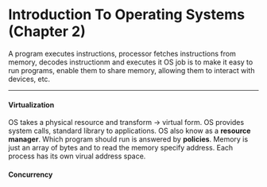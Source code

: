 # Introduction To Operating Systems (Chapter 2)

A program executes instructions, processor fetches instructions from memory, decodes instructionm and executes it 
OS job is to make it easy to run programs, enable them to share memory, allowing them to interact with devices, etc.

---

#### Virtualization 

OS takes a physical resource and transform -> virtual form. 
OS provides system calls, standard library to applications.
OS also know as a **resource manager**.
Which program should run is answered by **policies**.
Memory is just an array of bytes and to read the memory specify address.
Each process has its own virual address space.

#### Concurrency 


